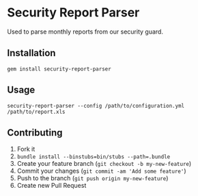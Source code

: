 # Security Report Parser

Used to parse monthly reports from our security guard.

## Installation

    gem install security-report-parser

## Usage

    security-report-parser --config /path/to/configuration.yml /path/to/report.xls

## Contributing

1. Fork it
3. `bundle install --binstubs=bin/stubs --path=.bundle`
3. Create your feature branch (`git checkout -b my-new-feature`)
4. Commit your changes (`git commit -am 'Add some feature'`)
5. Push to the branch (`git push origin my-new-feature`)
6. Create new Pull Request

